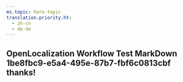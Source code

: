 ```yaml
---
ms.topic: hero-topic
translation.priority.ht: 
  - zh-cn
  - de-de
---
```

## OpenLocalization Workflow Test MarkDown 1be8fbc9-e5a4-495e-87b7-fbf6c0813cbf thanks!
